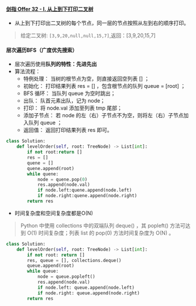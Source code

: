 #### [剑指 Offer 32 - I. 从上到下打印二叉树](https://leetcode-cn.com/problems/cong-shang-dao-xia-da-yin-er-cha-shu-lcof/)

- 从上到下打印出二叉树的每个节点，同一层的节点按照从左到右的顺序打印。

> 给定二叉树: `[3,9,20,null,null,15,7]`,返回：[3,9,20,15,7]

#### 层次遍历BFS（广度优先搜索）

- 层次遍历使用**队列的特性：先进先出**
- 算法流程：
  - 特例处理： 当树的根节点为空，则直接返回空列表 [] ；
  - 初始化： 打印结果列表 res = [] ，包含根节点的队列 queue = [root] ；
  - BFS 循环： 当队列 queue 为空时跳出；
  - 出队： 队首元素出队，记为 node；
  - 打印： 将 node.val 添加至列表 tmp 尾部；
  - 添加子节点： 若 node 的左（右）子节点不为空，则将左（右）子节点加入队列 queue ；
  - 返回值： 返回打印结果列表 res 即可。

```python
class Solution:
    def levelOrder(self, root: TreeNode) -> List[int]:
        if not root:return []
        res = []
        quene = []
        quene.append(root)
        while quene:
            node = quene.pop(0)
            res.append(node.val)
            if node.left:quene.append(node.left)
            if node.right:quene.append(node.right)
        return res
```

- 时间复杂度和空间复杂度都是O(N)

> Python 中使用 collections 中的双端队列 deque() ，其 popleft() 方法可达到 O(1) 时间复杂度；列表 list 的 pop(0) 方法时间复杂度为 O(N) 。

```python
class Solution:
    def levelOrder(self, root: TreeNode) -> List[int]:
        if not root: return []
        res, queue = [], collections.deque()
        queue.append(root)
        while queue:
            node = queue.popleft()
            res.append(node.val)
            if node.left: queue.append(node.left)
            if node.right: queue.append(node.right)
        return res
```


